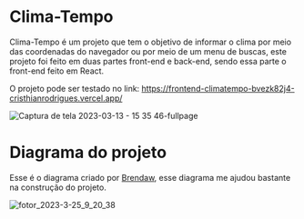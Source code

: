 # Clima-Tempo

Clima-Tempo é um projeto que tem o objetivo de informar o clima por meio das coordenadas do navegador ou por meio de um menu de buscas, este projeto foi feito em duas partes front-end e back-end, sendo essa parte o front-end feito em React.


O projeto pode ser testado no link: https://frontend-climatempo-bvezk82j4-cristhianrodrigues.vercel.app/

![Captura de tela 2023-03-13 - 15 35 46-fullpage](https://user-images.githubusercontent.com/49444405/227718105-a0c8f39d-ed37-4960-86c6-1754a668054c.png)

# Diagrama do projeto
Esse é o diagrama criado por [Brendaw](https://github.com/brendaw), esse diagrama me ajudou bastante na construção do projeto.

![fotor_2023-3-25_9_20_38](https://user-images.githubusercontent.com/49444405/227717062-3125c569-66fe-48a5-9d18-9e720ba10479.jpg)
